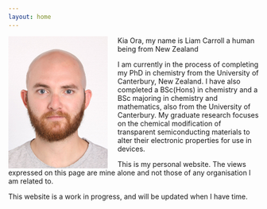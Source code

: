 ```yaml
---
layout: home
---
```


<img src="assets/Photo.jpg" width="200" style="float:left; margin-right:20px;">

Kia Ora, my name is Liam Carroll a human being from New Zealand

I am currently in the process of completing my PhD in chemistry from the University of Canterbury, New Zealand. I have also completed a BSc(Hons) in chemistry and a BSc majoring in chemistry and mathematics, also from the University of Canterbury. My graduate research focuses on the chemical modification of transparent semiconducting materials to alter their electronic properties for use in devices.

This is my personal website. The views expressed on this page are mine alone and not those of any organisation I am related to.

This website is a work in progress, and will be updated when I have time.

